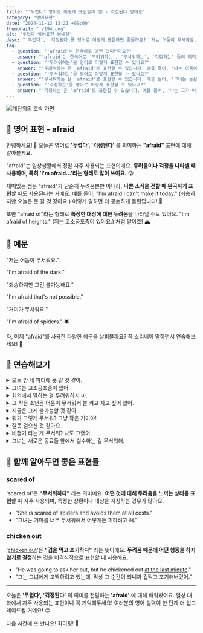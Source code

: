 ```yaml
---
title: "'두렵다' 영어로 어떻게 표현할까 😨 - 걱정된다 영어로"
category: "영어표현"
date: "2024-11-13 13:21 +09:00"
thumbnail: "./194.png"
alt: "두렵다 영어표현 썸네일"
desc: "'두렵다', '걱정된다'를 영어로 어떻게 표현하면 좋을까요? '저는 어둠이 무서워요.', '죄송하지만 그건 불가능해요.' 등을 영어로 표현하는 법을 배워봅시다. 다양한 예문을 통해서 연습하고 본인의 표현으로 만들어 보세요."
faq:
  - question: "'afraid'는 한국어로 어떤 의미인가요?"
    answer: "'afraid'는 한국어로 '두려워하는', '무서워하는', '걱정하는' 등의 의미로 해석될 수 있습니다."
  - question: "'두려워하는'을 영어로 어떻게 표현할 수 있나요?"
    answer: "'두려워하는'은 'afraid'로 표현할 수 있습니다. 예를 들어, '나는 어둠이 두려워'는 'I'm afraid of the dark'로 말할 수 있습니다."
  - question: "'무서워하는'을 영어로 어떻게 표현할 수 있나요?"
    answer: "'무서워하는'은 'afraid'로 표현할 수 있습니다. 예를 들어, '그녀는 높은 곳이 무서워'는 'She is afraid of heights'로 말할 수 있습니다."
  - question: "'걱정하는'을 영어로 어떻게 표현할 수 있나요?"
    answer: "'걱정하는'은 'afraid'로 표현할 수 있습니다. 예를 들어, '나는 그가 아프지 않을까 걱정해'는 'I'm afraid he might be sick'로 표현할 수 있습니다."
---
```


![계단위의 호박 가면](./194-1.jpg)

## 🌟 영어 표현 - afraid

안녕하세요! 👋 오늘은 영어로 **'두렵다', '걱정된다'** 를 의미하는 **"afraid"** 표현에 대해 알아볼게요.

"afraid"는 일상생활에서 정말 자주 사용되는 표현이에요. **두려움이나 걱정을 나타낼 때 사용하며, 특히 'I'm afraid...'라는 형태로 많이 쓰여요.** 😰

재미있는 점은 "afraid"가 단순히 두려움뿐만 아니라, **나쁜 소식을 전할 때 완곡하게 표현**할 때도 사용된다는 거예요. 예를 들어, "I'm afraid I can't make it today." (죄송하지만 오늘은 못 갈 것 같아요.) 이렇게 말하면 더 공손하게 들린답니다! 🙏

또한 "afraid of"라는 형태로 **특정한 대상에 대한 두려움**을 나타낼 수도 있어요. "I'm afraid of heights." (저는 고소공포증이 있어요.) 처럼 말이죠! 🏔️

<script async src="https://pagead2.googlesyndication.com/pagead/js/adsbygoogle.js?client=ca-pub-1465612013356152"
     crossorigin="anonymous"></script>
<!-- engple-horizontal-ad -->

<ins class="adsbygoogle"
     style="display:block"
     data-ad-client="ca-pub-1465612013356152"
     data-ad-slot="2106896038"
     data-ad-format="auto"
     data-full-width-responsive="true"></ins>

<script>
     (adsbygoogle = window.adsbygoogle || []).push({});
</script>

## 📖 예문

"저는 어둠이 무서워요."

"I'm afraid of the dark."

"죄송하지만 그건 불가능해요."

"I'm afraid that's not possible."

"거미가 무서워요."

"I'm afraid of spiders." 🕷️

자, 이제 "afraid"를 사용한 다양한 예문을 살펴볼까요? 꼭 소리내어 말하면서 연습해보세요! 🎯

## 💬 연습해보기

<details>
<summary>오늘 밤 네 파티에 못 갈 것 같아.</summary>
<span>I'm afraid I can't <a href="/blog/in-english/244.make-it/">make it</a> to your party tonight.</span>
</details>

<details>
<summary>그녀는 고소공포증이 있어.</summary>
<span>She's afraid of heights.</span>
</details>

<details>
<summary>회의에서 말하는 걸 두려워하지 마.</summary>
<span>Don't be afraid to speak up in meetings.</span>
</details>

<details>
<summary>그 작은 소년은 어둠이 무서워서 불 켜고 자고 싶어 했어.</summary>
<span>The little boy was afraid of the dark and wanted to sleep with the lights on.</span>
</details>

<details>
<summary>지금은 그게 불가능할 것 같아.</summary>
<span>I'm afraid that's not possible at the moment.</span>
</details>

<details>
<summary>뭐가 그렇게 무서워? 그냥 작은 거미야!</summary>
<span>What are you so afraid of? It's just a tiny spider!</span>
</details>

<details>
<summary>잘못 걸으신 것 같아요.</summary>
<span>I'm afraid you've got the <a href="/blog/in-english/316.wrong/">wrong</a> number.</span>
</details>

<details>
<summary>비행기 타는 게 무서워? 나도 그랬어.</summary>
<span>Are you afraid of flying? I <a href="/blog/in-english/143.used-to/">used to</a> be too.</span>
</details>

<details>
<summary>그녀는 새로운 동료들 앞에서 실수하는 걸 무서워해.</summary>
<span>She's afraid of making mistakes in front of her new coworkers.</span>
</details>

## 🤝 함께 알아두면 좋은 표현들

### scared of

'scared of'은 **"무서워하다"** 라는 의미예요. **어떤 것에 대해 두려움을 느끼는 상태를 표현**할 때 자주 사용되며, 특정한 상황이나 대상을 지칭하는 경우가 많아요.

- "She is scared of spiders and avoids them at all costs."
- "그녀는 거미를 너무 무서워해서 어떻게든 피하려고 해."

### chicken out

'[chicken out](/blog/in-english/263.chicken-out/)'은 **"겁을 먹고 포기하다"** 라는 뜻이에요. **두려움 때문에 어떤 행동을 하지 않기로 결정**하는 것을 비격식적으로 표현할 때 사용해요.

- "He was going to ask her out, but he chickened out [at the last minute](/blog/in-english/221.at-the-last-minute/)."
- "그는 그녀에게 고백하려고 했는데, 막상 그 순간이 되니까 겁먹고 포기해버렸어."

---

오늘은 **'두렵다', '걱정된다'** 의 의미를 전달하는 **'afraid'** 에 대해 배워봤어요. 일상 대화에서 자주 사용되는 표현이니 꼭 기억해두세요! 여러분의 영어 실력이 한 단계 더 업그레이드될 거예요! 😊

다음 시간에 또 만나요! 화이팅! 💪
